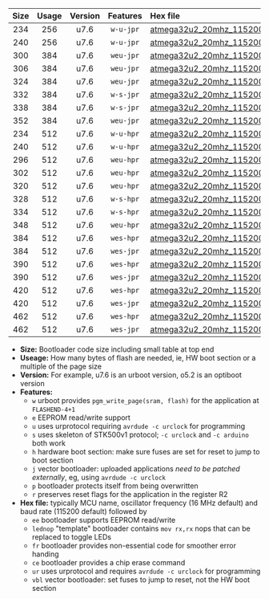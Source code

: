 |Size|Usage|Version|Features|Hex file|
|:-:|:-:|:-:|:-:|:--|
|234|256|u7.6|`w-u-jpr`|[atmega32u2_20mhz_115200bps_ur_vbl.hex](https://raw.githubusercontent.com/stefanrueger/urboot/main//atmega32u2_20mhz_115200bps_ur_vbl.hex)|
|240|256|u7.6|`w-u-jpr`|[atmega32u2_20mhz_115200bps_lednop_ur_vbl.hex](https://raw.githubusercontent.com/stefanrueger/urboot/main//atmega32u2_20mhz_115200bps_lednop_ur_vbl.hex)|
|300|384|u7.6|`weu-jpr`|[atmega32u2_20mhz_115200bps_ee_ur_vbl.hex](https://raw.githubusercontent.com/stefanrueger/urboot/main//atmega32u2_20mhz_115200bps_ee_ur_vbl.hex)|
|306|384|u7.6|`weu-jpr`|[atmega32u2_20mhz_115200bps_ee_lednop_ur_vbl.hex](https://raw.githubusercontent.com/stefanrueger/urboot/main//atmega32u2_20mhz_115200bps_ee_lednop_ur_vbl.hex)|
|324|384|u7.6|`weu-jpr`|[atmega32u2_20mhz_115200bps_ee_lednop_fr_ur_vbl.hex](https://raw.githubusercontent.com/stefanrueger/urboot/main//atmega32u2_20mhz_115200bps_ee_lednop_fr_ur_vbl.hex)|
|332|384|u7.6|`w-s-jpr`|[atmega32u2_20mhz_115200bps_vbl.hex](https://raw.githubusercontent.com/stefanrueger/urboot/main//atmega32u2_20mhz_115200bps_vbl.hex)|
|338|384|u7.6|`w-s-jpr`|[atmega32u2_20mhz_115200bps_lednop_vbl.hex](https://raw.githubusercontent.com/stefanrueger/urboot/main//atmega32u2_20mhz_115200bps_lednop_vbl.hex)|
|352|384|u7.6|`weu-jpr`|[atmega32u2_20mhz_115200bps_ee_lednop_fr_ce_ur_vbl.hex](https://raw.githubusercontent.com/stefanrueger/urboot/main//atmega32u2_20mhz_115200bps_ee_lednop_fr_ce_ur_vbl.hex)|
|234|512|u7.6|`w-u-hpr`|[atmega32u2_20mhz_115200bps_ur.hex](https://raw.githubusercontent.com/stefanrueger/urboot/main//atmega32u2_20mhz_115200bps_ur.hex)|
|240|512|u7.6|`w-u-hpr`|[atmega32u2_20mhz_115200bps_lednop_ur.hex](https://raw.githubusercontent.com/stefanrueger/urboot/main//atmega32u2_20mhz_115200bps_lednop_ur.hex)|
|296|512|u7.6|`weu-hpr`|[atmega32u2_20mhz_115200bps_ee_ur.hex](https://raw.githubusercontent.com/stefanrueger/urboot/main//atmega32u2_20mhz_115200bps_ee_ur.hex)|
|302|512|u7.6|`weu-hpr`|[atmega32u2_20mhz_115200bps_ee_lednop_ur.hex](https://raw.githubusercontent.com/stefanrueger/urboot/main//atmega32u2_20mhz_115200bps_ee_lednop_ur.hex)|
|320|512|u7.6|`weu-hpr`|[atmega32u2_20mhz_115200bps_ee_lednop_fr_ur.hex](https://raw.githubusercontent.com/stefanrueger/urboot/main//atmega32u2_20mhz_115200bps_ee_lednop_fr_ur.hex)|
|328|512|u7.6|`w-s-hpr`|[atmega32u2_20mhz_115200bps.hex](https://raw.githubusercontent.com/stefanrueger/urboot/main//atmega32u2_20mhz_115200bps.hex)|
|334|512|u7.6|`w-s-hpr`|[atmega32u2_20mhz_115200bps_lednop.hex](https://raw.githubusercontent.com/stefanrueger/urboot/main//atmega32u2_20mhz_115200bps_lednop.hex)|
|348|512|u7.6|`weu-hpr`|[atmega32u2_20mhz_115200bps_ee_lednop_fr_ce_ur.hex](https://raw.githubusercontent.com/stefanrueger/urboot/main//atmega32u2_20mhz_115200bps_ee_lednop_fr_ce_ur.hex)|
|384|512|u7.6|`wes-hpr`|[atmega32u2_20mhz_115200bps_ee.hex](https://raw.githubusercontent.com/stefanrueger/urboot/main//atmega32u2_20mhz_115200bps_ee.hex)|
|384|512|u7.6|`wes-jpr`|[atmega32u2_20mhz_115200bps_ee_vbl.hex](https://raw.githubusercontent.com/stefanrueger/urboot/main//atmega32u2_20mhz_115200bps_ee_vbl.hex)|
|390|512|u7.6|`wes-hpr`|[atmega32u2_20mhz_115200bps_ee_lednop.hex](https://raw.githubusercontent.com/stefanrueger/urboot/main//atmega32u2_20mhz_115200bps_ee_lednop.hex)|
|390|512|u7.6|`wes-jpr`|[atmega32u2_20mhz_115200bps_ee_lednop_vbl.hex](https://raw.githubusercontent.com/stefanrueger/urboot/main//atmega32u2_20mhz_115200bps_ee_lednop_vbl.hex)|
|420|512|u7.6|`wes-hpr`|[atmega32u2_20mhz_115200bps_ee_lednop_fr.hex](https://raw.githubusercontent.com/stefanrueger/urboot/main//atmega32u2_20mhz_115200bps_ee_lednop_fr.hex)|
|420|512|u7.6|`wes-jpr`|[atmega32u2_20mhz_115200bps_ee_lednop_fr_vbl.hex](https://raw.githubusercontent.com/stefanrueger/urboot/main//atmega32u2_20mhz_115200bps_ee_lednop_fr_vbl.hex)|
|462|512|u7.6|`wes-hpr`|[atmega32u2_20mhz_115200bps_ee_lednop_fr_ce.hex](https://raw.githubusercontent.com/stefanrueger/urboot/main//atmega32u2_20mhz_115200bps_ee_lednop_fr_ce.hex)|
|462|512|u7.6|`wes-jpr`|[atmega32u2_20mhz_115200bps_ee_lednop_fr_ce_vbl.hex](https://raw.githubusercontent.com/stefanrueger/urboot/main//atmega32u2_20mhz_115200bps_ee_lednop_fr_ce_vbl.hex)|

- **Size:** Bootloader code size including small table at top end
- **Useage:** How many bytes of flash are needed, ie, HW boot section or a multiple of the page size
- **Version:** For example, u7.6 is an urboot version, o5.2 is an optiboot version
- **Features:**
  + `w` urboot provides `pgm_write_page(sram, flash)` for the application at `FLASHEND-4+1`
  + `e` EEPROM read/write support
  + `u` uses urprotocol requiring `avrdude -c urclock` for programming
  + `s` uses skeleton of STK500v1 protocol; `-c urclock` and `-c arduino` both work
  + `h` hardware boot section: make sure fuses are set for reset to jump to boot section
  + `j` vector bootloader: uploaded applications *need to be patched externally*, eg, using `avrdude -c urclock`
  + `p` bootloader protects itself from being overwritten
  + `r` preserves reset flags for the application in the register R2
- **Hex file:** typically MCU name, oscillator frequency (16 MHz default) and baud rate (115200 default) followed by
  + `ee` bootloader supports EEPROM read/write
  + `lednop` "template" bootloader contains `mov rx,rx` nops that can be replaced to toggle LEDs
  + `fr` bootloader provides non-essential code for smoother error handing
  + `ce` bootloader provides a chip erase command
  + `ur` uses urprotocol and requires `avrdude -c urclock` for programming
  + `vbl` vector bootloader: set fuses to jump to reset, not the HW boot section
